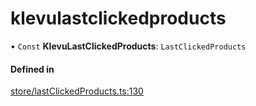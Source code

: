 # klevulastclickedproducts
      
• `Const` **KlevuLastClickedProducts**: `LastClickedProducts`

#### Defined in

[store/lastClickedProducts.ts:130](https://github.com/klevultd/frontend-sdk/blob/db7f697/packages/klevu-core/src/store/lastClickedProducts.ts#L130)

